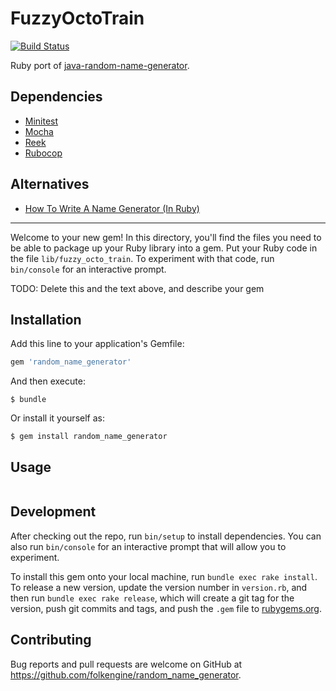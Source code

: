 # FuzzyOctoTrain

[![Build Status](https://travis-ci.org/folkengine/random_name_generator.svg?branch=master)](https://travis-ci.org/folkengine/random_name_generator)

Ruby port of [java-random-name-generator](https://github.com/folkengine/java-random-name-generator).

## Dependencies

* [Minitest](https://github.com/seattlerb/minitest)
* [Mocha](https://github.com/freerange/mocha)
* [Reek](https://github.com/troessner/reek)
* [Rubocop](https://github.com/bbatsov/rubocop)

## Alternatives

* [How To Write A Name Generator (In Ruby)](http://www.skorks.com/2009/07/how-to-write-a-name-generator-in-ruby/)

------

Welcome to your new gem! In this directory, you'll find the files you need to be able to package up your Ruby library into a gem. Put your Ruby code in the file `lib/fuzzy_octo_train`. To experiment with that code, run `bin/console` for an interactive prompt.

TODO: Delete this and the text above, and describe your gem

## Installation

Add this line to your application's Gemfile:

```ruby
gem 'random_name_generator'
```

And then execute:

    $ bundle

Or install it yourself as:

    $ gem install random_name_generator

## Usage

```ruby

```

## Development

After checking out the repo, run `bin/setup` to install dependencies. You can also run `bin/console` for an interactive prompt that will allow you to experiment.

To install this gem onto your local machine, run `bundle exec rake install`. To release a new version, update the version number in `version.rb`, and then run `bundle exec rake release`, which will create a git tag for the version, push git commits and tags, and push the `.gem` file to [rubygems.org](https://rubygems.org).

## Contributing

Bug reports and pull requests are welcome on GitHub at https://github.com/folkengine/random_name_generator.

